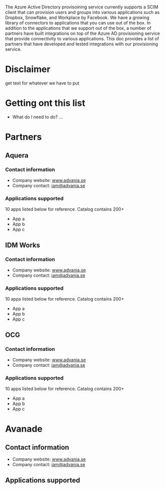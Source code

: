 # 

The Azure Active Directory provisoining service currently supports a SCIM client that can provision users and groups into various applications such as Dropbox, Snowflake, and Workplace by Facebook. We have a growing library of connectors to applications that you can use out of the box. In addition to the applications that we support out of the box, a number of partners have built integrations on top of the Azure AD provisioning service that provide connectivity to various applications. This doc provides a list of partners that have developed and tested integrations with our provisioning service. 

# Disclaimer
get text for whatever we have to put
# Getting ont this list
* What do I need to do? ...


# Partners
## Aquera
### Contact information
* Company website: www.advania.se
* Company contact: iam@advania.se

### Applications supported
10 apps listed below for reference. Catalog contains 200+ 
* App a 
* App b
* App c

## IDM Works
### Contact information
* Company website: www.advania.se
* Company contact: iam@advania.se

### Applications supported
10 apps listed below for reference. Catalog contains 200+ 
* App a 
* App b
* App c


## OCG
### Contact information
* Company website: www.advania.se
* Company contact: iam@advania.se

### Applications supported
10 apps listed below for reference. Catalog contains 200+ 
* App a 
* App b
* App c


# Avanade
## Contact information
* Company website: www.advania.se
* Company contact: iam@advania.se

## Applications supported

